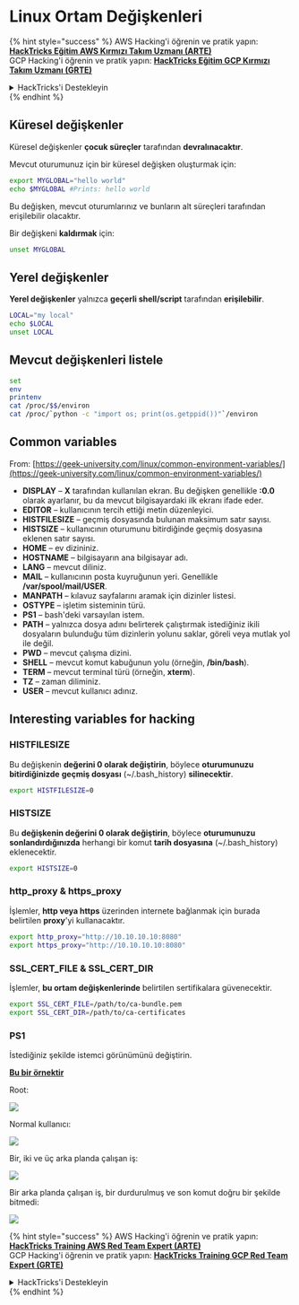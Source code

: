 # Linux Ortam Değişkenleri

{% hint style="success" %}
AWS Hacking'i öğrenin ve pratik yapın:<img src="/.gitbook/assets/arte.png" alt="" data-size="line">[**HackTricks Eğitim AWS Kırmızı Takım Uzmanı (ARTE)**](https://training.hacktricks.xyz/courses/arte)<img src="/.gitbook/assets/arte.png" alt="" data-size="line">\
GCP Hacking'i öğrenin ve pratik yapın: <img src="/.gitbook/assets/grte.png" alt="" data-size="line">[**HackTricks Eğitim GCP Kırmızı Takım Uzmanı (GRTE)**<img src="/.gitbook/assets/grte.png" alt="" data-size="line">](https://training.hacktricks.xyz/courses/grte)

<details>

<summary>HackTricks'i Destekleyin</summary>

* [**abonelik planlarını**](https://github.com/sponsors/carlospolop) kontrol edin!
* **Bize katılın** 💬 [**Discord grubuna**](https://discord.gg/hRep4RUj7f) veya [**telegram grubuna**](https://t.me/peass) veya **bizi** **Twitter'da** 🐦 [**@hacktricks\_live**](https://twitter.com/hacktricks\_live)** takip edin.**
* **Hacking ipuçlarını paylaşmak için** [**HackTricks**](https://github.com/carlospolop/hacktricks) ve [**HackTricks Cloud**](https://github.com/carlospolop/hacktricks-cloud) github reposuna PR gönderin.

</details>
{% endhint %}

## Küresel değişkenler

Küresel değişkenler **çocuk süreçler** tarafından **devralınacaktır**.

Mevcut oturumunuz için bir küresel değişken oluşturmak için:
```bash
export MYGLOBAL="hello world"
echo $MYGLOBAL #Prints: hello world
```
Bu değişken, mevcut oturumlarınız ve bunların alt süreçleri tarafından erişilebilir olacaktır.

Bir değişkeni **kaldırmak** için:
```bash
unset MYGLOBAL
```
## Yerel değişkenler

**Yerel değişkenler** yalnızca **geçerli shell/script** tarafından **erişilebilir**.
```bash
LOCAL="my local"
echo $LOCAL
unset LOCAL
```
## Mevcut değişkenleri listele
```bash
set
env
printenv
cat /proc/$$/environ
cat /proc/`python -c "import os; print(os.getppid())"`/environ
```
## Common variables

From: [https://geek-university.com/linux/common-environment-variables/](https://geek-university.com/linux/common-environment-variables/)

* **DISPLAY** – **X** tarafından kullanılan ekran. Bu değişken genellikle **:0.0** olarak ayarlanır, bu da mevcut bilgisayardaki ilk ekranı ifade eder.
* **EDITOR** – kullanıcının tercih ettiği metin düzenleyici.
* **HISTFILESIZE** – geçmiş dosyasında bulunan maksimum satır sayısı.
* **HISTSIZE** – kullanıcının oturumunu bitirdiğinde geçmiş dosyasına eklenen satır sayısı.
* **HOME** – ev dizininiz.
* **HOSTNAME** – bilgisayarın ana bilgisayar adı.
* **LANG** – mevcut diliniz.
* **MAIL** – kullanıcının posta kuyruğunun yeri. Genellikle **/var/spool/mail/USER**.
* **MANPATH** – kılavuz sayfalarını aramak için dizinler listesi.
* **OSTYPE** – işletim sisteminin türü.
* **PS1** – bash'deki varsayılan istem.
* **PATH** – yalnızca dosya adını belirterek çalıştırmak istediğiniz ikili dosyaların bulunduğu tüm dizinlerin yolunu saklar, göreli veya mutlak yol ile değil.
* **PWD** – mevcut çalışma dizini.
* **SHELL** – mevcut komut kabuğunun yolu (örneğin, **/bin/bash**).
* **TERM** – mevcut terminal türü (örneğin, **xterm**).
* **TZ** – zaman diliminiz.
* **USER** – mevcut kullanıcı adınız.

## Interesting variables for hacking

### **HISTFILESIZE**

Bu değişkenin **değerini 0 olarak değiştirin**, böylece **oturumunuzu bitirdiğinizde** **geçmiş dosyası** (\~/.bash\_history) **silinecektir**.
```bash
export HISTFILESIZE=0
```
### **HISTSIZE**

Bu **değişkenin değerini 0 olarak değiştirin**, böylece **oturumunuzu sonlandırdığınızda** herhangi bir komut **tarih dosyasına** (\~/.bash\_history) eklenecektir.
```bash
export HISTSIZE=0
```
### http\_proxy & https\_proxy

İşlemler, **http veya https** üzerinden internete bağlanmak için burada belirtilen **proxy**'yi kullanacaktır.
```bash
export http_proxy="http://10.10.10.10:8080"
export https_proxy="http://10.10.10.10:8080"
```
### SSL\_CERT\_FILE & SSL\_CERT\_DIR

İşlemler, **bu ortam değişkenlerinde** belirtilen sertifikalara güvenecektir.
```bash
export SSL_CERT_FILE=/path/to/ca-bundle.pem
export SSL_CERT_DIR=/path/to/ca-certificates
```
### PS1

İstediğiniz şekilde istemci görünümünü değiştirin.

[**Bu bir örnektir**](https://gist.github.com/carlospolop/43f7cd50f3deea972439af3222b68808)

Root:

![](<../.gitbook/assets/image (897).png>)

Normal kullanıcı:

![](<../.gitbook/assets/image (740).png>)

Bir, iki ve üç arka planda çalışan iş:

![](<../.gitbook/assets/image (145).png>)

Bir arka planda çalışan iş, bir durdurulmuş ve son komut doğru bir şekilde bitmedi:

![](<../.gitbook/assets/image (715).png>)


{% hint style="success" %}
AWS Hacking'i öğrenin ve pratik yapın:<img src="/.gitbook/assets/arte.png" alt="" data-size="line">[**HackTricks Training AWS Red Team Expert (ARTE)**](https://training.hacktricks.xyz/courses/arte)<img src="/.gitbook/assets/arte.png" alt="" data-size="line">\
GCP Hacking'i öğrenin ve pratik yapın: <img src="/.gitbook/assets/grte.png" alt="" data-size="line">[**HackTricks Training GCP Red Team Expert (GRTE)**<img src="/.gitbook/assets/grte.png" alt="" data-size="line">](https://training.hacktricks.xyz/courses/grte)

<details>

<summary>HackTricks'i Destekleyin</summary>

* [**abonelik planlarını**](https://github.com/sponsors/carlospolop) kontrol edin!
* **💬 [**Discord grubuna**](https://discord.gg/hRep4RUj7f) veya [**telegram grubuna**](https://t.me/peass) katılın ya da **Twitter'da** 🐦 [**@hacktricks\_live**](https://twitter.com/hacktricks\_live)**'ı takip edin.**
* **Hacking ipuçlarını paylaşmak için** [**HackTricks**](https://github.com/carlospolop/hacktricks) ve [**HackTricks Cloud**](https://github.com/carlospolop/hacktricks-cloud) github reposuna PR gönderin.

</details>
{% endhint %}
